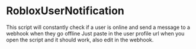# RobloxUserNotification
This script will constantly check if a user is online and send a message to a webhook when they go offline
Just paste in the user profile url when you open the script and it should work, also edit in the webhook.
